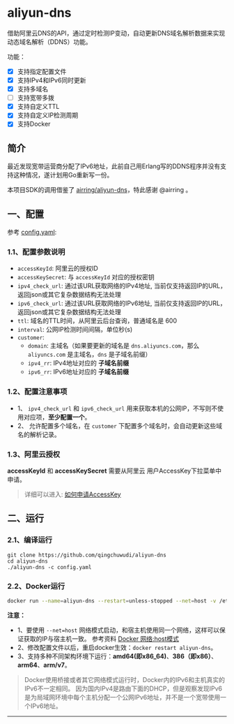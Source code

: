 # aliyun-dns

借助阿里云DNS的API，通过定时检测IP变动，自动更新DNS域名解析数据来实现动态域名解析（DDNS）功能。

功能：

- [x] 支持指定配置文件
- [x] 支持IPv4和IPv6同时更新
- [x] 支持多域名
- [ ] 支持宽带多拨
- [x] 支持自定义TTL
- [x] 支持自定义IP检测周期
- [x] 支持Docker

## 简介

最近发现宽带运营商分配了IPv6地址，此前自己用Erlang写的DDNS程序并没有支持这种情况，遂计划用Go重新写一份。

本项目SDK的调用借鉴了 [airring/aliyun-dns][3]，特此感谢 @airring 。

## 一、配置

参考 [config.yaml](./config.yaml):

### 1.1、配置参数说明

- `accessKeyId`: 阿里云的授权ID
- `accessKeySecret`: 与 `accessKeyId` 对应的授权密钥
- `ipv4_check_url`: 通过该URL获取网络的IPv4地址, 当前仅支持返回IP的URL，返回json或其它复杂数据结构无法处理
- `ipv6_check_url`: 通过该URL获取网络的IPv6地址, 当前仅支持返回IP的URL，返回json或其它复杂数据结构无法处理
- `ttl`: 域名的TTL时间，从阿里云后台查询，普通域名是 600
- `interval`: 公网IP检测时间间隔，单位秒(s)
- `customer`:
    + `domain`: 主域名（如果要更新的域名是 `dns.aliyuncs.com`，那么`aliyuncs.com` 是主域名，`dns` 是子域名前缀）
    + `ipv4_rr`: IPv4地址对应的 **子域名前缀**
    + `ipv6_rr`: IPv6地址对应的 **子域名前缀**

### 1.2、配置注意事项

- 1、 `ipv4_check_url` 和 `ipv6_check_url` 用来获取本机的公网IP，不写则不使用对应项，**至少配置一个**。
- 2、 允许配置多个域名，在 `customer` 下配置多个域名时，会自动更新这些域名的解析记录。

### 1.3、阿里云授权

**accessKeyId** 和 **accessKeySecret** 需要从阿里云 用户AccessKey下拉菜单中申请。 

> 详细可以进入: [如何申请AccessKey][1]

## 二、运行

### 2.1、编译运行

```
git clone https://github.com/qingchuwudi/aliyun-dns
cd aliyun-dns
./aliyun-dns -c config.yaml
```

### 2.2、Docker运行

```bash
docker run --name=aliyun-dns --restart=unless-stopped --net=host -v /etc/alidns-config.yaml:/etc/config.yaml -d qingchuwudi/aliyun-dns:v1.0.0
```

**注意：** 
- 1、要使用 `--net=host` 网络模式启动，和宿主机使用同一个网络，这样可以保证获取的IP与宿主机一致。
  参考资料 [Docker 网络:host模式][2]
- 2、修改配置文件以后，重启docker生效：`docker restart aliyun-dns`。
- 3、支持多种不同架构环境下运行：**amd64(即x86_64)**、**386（即x86）**、**arm64**、**arm/v7**。

> Docker使用桥接或者其它网络模式运行时，Docker内的IPv6和主机真实的IPv6不一定相同。
> 因为国内IPv4是路由下面的DHCP，但是观察发现IPv6是为局域网环境中每个主机分配一个公网IPv6地址，并不是一个宽带使用一个IPv6地址。

_ _ _
[1]: https://help.aliyun.com/knowledge_detail/63482.html
[2]: https://www.freeaihub.com/article/host-module-in-docker-network.html
[3]: https://github.com/airring/aliyun-dns
